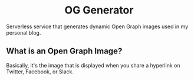 <h1 align="center">OG Generator</h1>

Serverless service that generates dynamic Open Graph images used in my personal blog.

## What is an Open Graph Image?

Basically, it's the image that is displayed when you share a hyperlink on Twitter, Facebook, or Slack.

